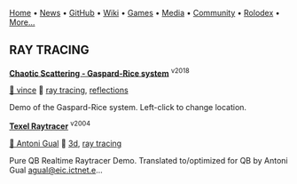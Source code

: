 [Home](https://qb64.com) • [News](/news.md) • [GitHub](/github.md) • [Wiki](/wiki.md) • [Games](/games.md) • [Media](/media.md) • [Community](/community.md) • [Rolodex](/rolodex.md) • [More...](/more.md)

## RAY TRACING

**[Chaotic Scattering - Gaspard-Rice system](chaotic-scattering/index)** <sup>v2018</sup>

[🐝 vince](vince) 🔗 [ray tracing](ray-tracing), [reflections](reflections)

Demo of the Gaspard-Rice system. Left-click to change location.

**[Texel Raytracer](texel-raytracer/index)** <sup>v2004</sup>

[🐝 Antoni Gual](antoni-gual) 🔗 [3d](3d), [ray tracing](ray-tracing)

Pure QB Realtime Raytracer Demo. Translated to/optimized for QB by Antoni Gual agual@eic.ictnet.e...
